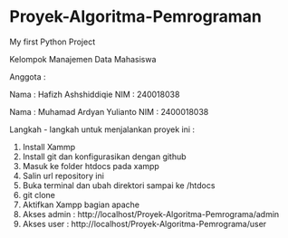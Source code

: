 # Proyek-Algoritma-Pemrograman
My first Python Project

Kelompok Manajemen Data Mahasiswa

Anggota :

Nama : Hafizh Ashshiddiqie
NIM : 240018038

Nama : Muhamad Ardyan Yulianto
NIM : 2400018038


Langkah - langkah untuk menjalankan proyek ini :

1. Install Xammp
2. Install git dan konfigurasikan dengan github
3. Masuk ke folder htdocs pada xampp
4. Salin url repository ini 
5. Buka terminal dan ubah direktori sampai ke /htdocs
6. git clone <url repository>
7. Aktifkan Xampp bagian apache
8. Akses admin : http://localhost/Proyek-Algoritma-Pemrograma/admin
9. Akses user : http://localhost/Proyek-Algoritma-Pemrograma/user
